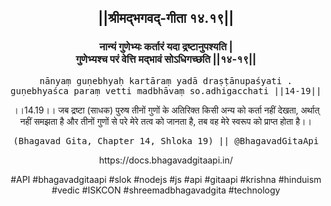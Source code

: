 <center><h2>||श्रीमद्‍भगवद्‍-गीता १४.१९||</h2>
<h3>नान्यं गुणेभ्यः कर्तारं यदा द्रष्टानुपश्यति |<br/>गुणेभ्यश्च परं वेत्ति मद्भावं सोऽधिगच्छति ||१४-१९||</h3>
<pre>nānyaṃ guṇebhyaḥ kartāraṃ yadā draṣṭānupaśyati .<br/>guṇebhyaśca paraṃ vetti madbhāvaṃ so.adhigacchati ||14-19||</pre>
<p>।।14.19।। जब द्रष्टा (साधक) पुरुष तीनों गुणों के अतिरिक्त किसी अन्य को कर्ता नहीं देखता, अर्थात् नहीं समझता है और तीनों गुणों से परे मेरे तत्व को जानता है, तब वह मेरे स्वरूप को प्राप्त होता है।।</p>
<pre>(Bhagavad Gita, Chapter 14, Shloka 19) || @BhagavadGitaApi</pre><p>https://docs.bhagavadgitaapi.in/</p><p>#API #bhagavadgitaapi #slok #nodejs #js #api #gitaapi #krishna #hinduism #vedic #ISKCON #shreemadbhagavadgita #technology</p></center>